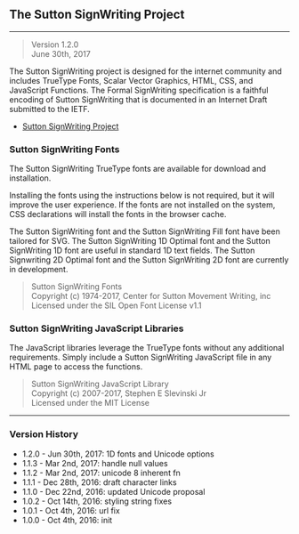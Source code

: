 ## The Sutton SignWriting Project
- - - 
> Version 1.2.0  
June 30th, 2017

The Sutton SignWriting project is designed for the internet community and includes TrueType Fonts, Scalar Vector Graphics, HTML, CSS, and JavaScript Functions.
The Formal SignWriting specification is a faithful encoding of Sutton SignWriting that is documented in an Internet Draft submitted to the IETF.  

- [Sutton SignWriting Project](http://slevinski.github.io/SuttonSignWriting)  

### Sutton SignWriting Fonts
The Sutton SignWriting TrueType fonts are available for download and installation.

Installing the fonts using the instructions below is not required, but it will improve the user experience.
If the fonts are not installed on the system, CSS declarations will install the fonts in the browser cache.  

The Sutton SignWriting font and the Sutton SignWriting Fill font have been tailored for SVG.
The Sutton SignWriting 1D Optimal font and the Sutton SignWriting 1D font are useful in standard 1D text fields.
The Sutton Signwriting 2D Optimal font and the Sutton SignWriting 2D font are currently in development.  

>Sutton SignWriting Fonts  
Copyright (c) 1974-2017, Center for Sutton Movement Writing, inc  
Licensed under the SIL Open Font License v1.1


### Sutton SignWriting JavaScript Libraries
The JavaScript libraries leverage the TrueType fonts without any additional requirements.
Simply include a Sutton SignWriting JavaScript file in any HTML page to access the functions.  

> Sutton SignWriting JavaScript Library  
Copyright (c) 2007-2017, Stephen E Slevinski Jr  
Licensed under the MIT License


- - -


### Version History
* 1.2.0 - Jun 30th, 2017: 1D fonts and Unicode options
* 1.1.3 - Mar 2nd, 2017: handle null values
* 1.1.2 - Mar 2nd, 2017: unicode 8 inherent fn 
* 1.1.1 - Dec 28th, 2016: draft character links 
* 1.1.0 - Dec 22nd, 2016: updated Unicode proposal 
* 1.0.2 - Oct 14th, 2016: styling string fixes 
* 1.0.1 - Oct 4th, 2016: url fix 
* 1.0.0 - Oct 4th, 2016: init 
